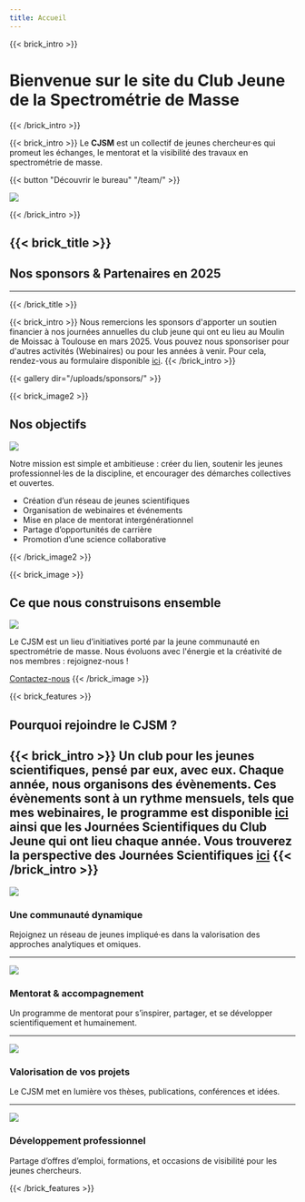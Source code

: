 ```yaml
---
title: Accueil
---
```

{{< brick_intro >}}

# Bienvenue sur le site du Club Jeune de la Spectrométrie de Masse
{{< /brick_intro >}}

{{< brick_intro >}}
Le **CJSM** est un collectif de jeunes chercheur·es qui promeut les échanges, le mentorat et la visibilité des travaux en spectrométrie de masse.

{{< button "Découvrir le bureau" "/team/" >}}

![](/uploads/illustrations/Logo_CJSM_HD_black.svg)


{{< /brick_intro >}}

{{< brick_title >}}
---
## Nos sponsors & Partenaires en 2025
---
{{< /brick_title >}}

{{< brick_intro >}}
Nous remercions les sponsors d'apporter un soutien financier à nos journées annuelles du club jeune qui ont eu lieu au Moulin de Moissac à Toulouse en mars 2025.
Vous pouvez nous sponsoriser pour d'autres activités (Webinaires) ou pour les années à venir. Pour cela, rendez-vous au formulaire disponible [ici](/sponsoring/). 
{{< /brick_intro >}}

{{< gallery dir="/uploads/sponsors/" >}}

{{< brick_image2 >}}

## Nos objectifs

![](/uploads/illustrations/goal.svg)

Notre mission est simple et ambitieuse : créer du lien, soutenir les jeunes professionnel·les de la discipline, et encourager des démarches collectives et ouvertes.

- Création d’un réseau de jeunes scientifiques
- Organisation de webinaires et événements
- Mise en place de mentorat intergénérationnel
- Partage d’opportunités de carrière
- Promotion d’une science collaborative

{{< /brick_image2 >}}

{{< brick_image >}}

## Ce que nous construisons ensemble

![](/uploads/illustrations/team.svg)


Le CJSM est un lieu d’initiatives porté par la jeune communauté en spectrométrie de masse. Nous évoluons avec l'énergie et la créativité de nos membres : rejoignez-nous !

[Contactez-nous](/contact/)
{{< /brick_image >}}


{{< brick_features >}}

## Pourquoi rejoindre le CJSM ?
{{< brick_intro >}}
Un club pour les jeunes scientifiques, pensé par eux, avec eux. Chaque année, nous organisons des évènements. Ces évènements sont à un rythme mensuels, tels que mes webinaires, le programme est disponible [ici](/blog/nos-webinaire-le-retour-en-2025-et-2026/) ainsi que les Journées Scientifiques du Club Jeune qui ont lieu chaque année. Vous trouverez la perspective des Journées Scientifiques [ici](/chiffres/) 
{{< /brick_intro >}}
---

![](/uploads/icons/teamwork.svg)
### Une communauté dynamique

Rejoignez un réseau de jeunes impliqué·es dans la valorisation des approches analytiques et omiques.

---

![](/uploads/icons/step-up.svg)
### Mentorat & accompagnement

Un programme de mentorat pour s’inspirer, partager, et se développer scientifiquement et humainement.

---

![](/uploads/icons/idea.svg)
### Valorisation de vos projets

Le CJSM met en lumière vos thèses, publications, conférences et idées.

---

![](/uploads/icons/development.svg)
### Développement professionnel

Partage d’offres d’emploi, formations, et occasions de visibilité pour les jeunes chercheurs.

{{< /brick_features >}}

